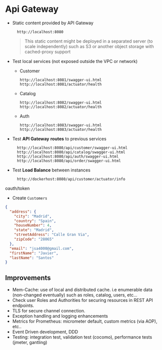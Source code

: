 # Api Gateway

- Static content provided by API Gateway

        http://localhost:8080

    > This static content might be deployed in a separated server (to scale independently) such as S3 or another object storage with cached-proxy support

- Test local services (not exposed outside the VPC or network)

  - Customer

        http://localhost:8081/swagger-ui.html
        http://localhost:8081/actuator/health

  - Catalog

        http://localhost:8082/swagger-ui.html
        http://localhost:8082/actuator/health

  - Auth  

        http://localhost:8083/swagger-ui.html
        http://localhost:8083/actuator/health

- Test **API Gateway** **routes** to previous services

        http://localhost:8080/api/customer/swagger-ui.html
        http://localhost:8080/api/catalog/swagger-ui.html
        http://localhost:8080/api/auth/swagger-ui.html
        http://localhost:8080/api/order/swagger-ui.html

- Test **Load Balance** between instances

        http://dockerhost:8080/api/customer/actuator/info

oauth/token

- Create ``Customers``

```json
{
  "address": {
    "city": "Madrid",
    "country": "Spain",
    "houseNumber": 4,
    "state": "Madrid",
    "streetAddress": "Calle Gran Via",
    "zipCode": "28065"
  },
  "email": "jsa4000@gmail.com",
  "firstName": "Javier",
  "lastName": "Santos"
}
```


## Improvements

- Mem-Cache: use of local and distributed cache. i.e enumerable data (non-changed eventually) such as roles, catalog, users, etc...
- Check user Roles and Authorities for securing resources in REST API endpoints.
- TLS for secure channel connection.
- Exception handling and logging enhancements
- Metrics for Prometheus: micrometer default, custom metrics (via AOP), etc..
- Event Driven development, DDD
- Testing: integration test, validation test (cocomo), performance tests (jmeter, gantling)